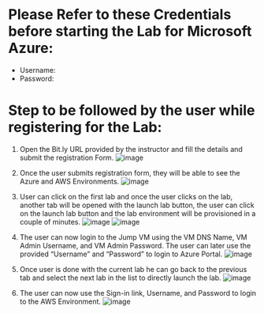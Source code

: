 # Please Refer to these Credentials before starting the Lab for **Microsoft Azure**:
* Username: <inject key="AzureAdUserEmail"></inject>
* Password: <inject key="AzureAdUserPassword"></inject>

# Step to be followed by the user while registering for the Lab:

1.	Open the Bit.ly URL provided by the instructor and fill the details and submit the registration Form.
![image](https://user-images.githubusercontent.com/85232046/126780702-c0bdf1fb-ca87-405d-b45e-4d305d1e1aa0.png)

 

2.	Once the user submits registration form, they will be able to see the Azure and AWS Environments.
![image](https://user-images.githubusercontent.com/85232046/126780724-74b95a51-0583-4ea2-b501-fd752d2e38e3.png)


 






3.	User can click on the first lab and once the user clicks on the lab, another tab will be opened with the launch lab button, the user can click on the launch lab button and the lab environment will be provisioned in a couple of minutes.
![image](https://user-images.githubusercontent.com/85232046/159861300-b45497c2-6de8-40ef-98b7-40ef3b6bff49.png)
![image](https://user-images.githubusercontent.com/85232046/159861123-7f2ee9c3-add5-4439-a903-1c6a2408e201.png)
 

 

4.	The user can now login to the Jump VM using the VM DNS Name, VM Admin Username, and VM Admin Password. The user can later use the provided “Username” and “Password” to login to Azure Portal.
![image](https://user-images.githubusercontent.com/85232046/159860686-25ad1ac3-3678-44ce-bc99-70dcbe07b3a8.png)


 



5. Once user is done with the current lab he can go back to the previous tab and select the next lab in the list to directly launch the lab.
![image](https://user-images.githubusercontent.com/85232046/159860892-b8e30feb-269d-4a99-908f-84d11af148c6.png)


 

6.	The user can now use the Sign-in link, Username, and Password to login to the AWS Environment.
![image](https://user-images.githubusercontent.com/85232046/126780852-648e8f2e-d3e3-4494-af15-a526e6f947f9.png)

 



